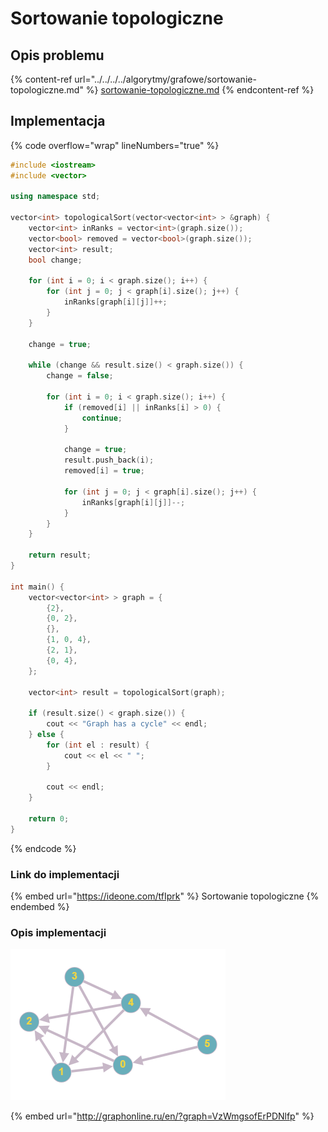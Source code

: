 # Sortowanie topologiczne

## Opis problemu

{% content-ref url="../../../../algorytmy/grafowe/sortowanie-topologiczne.md" %}
[sortowanie-topologiczne.md](../../../../algorytmy/grafowe/sortowanie-topologiczne.md)
{% endcontent-ref %}

## Implementacja

{% code overflow="wrap" lineNumbers="true" %}
```cpp
#include <iostream>
#include <vector>

using namespace std;

vector<int> topologicalSort(vector<vector<int> > &graph) {
    vector<int> inRanks = vector<int>(graph.size());
    vector<bool> removed = vector<bool>(graph.size());
    vector<int> result;
    bool change;
    
    for (int i = 0; i < graph.size(); i++) {
        for (int j = 0; j < graph[i].size(); j++) {
            inRanks[graph[i][j]]++;
        }
    }

    change = true;

    while (change && result.size() < graph.size()) {
        change = false;
        
        for (int i = 0; i < graph.size(); i++) {
            if (removed[i] || inRanks[i] > 0) {
                continue;
            }

            change = true;
            result.push_back(i);
            removed[i] = true;
            
            for (int j = 0; j < graph[i].size(); j++) {
                inRanks[graph[i][j]]--;
            }
        }
    }

    return result;
}

int main() {
	vector<vector<int> > graph = {
		{2},
		{0, 2},
		{},
		{1, 0, 4},
		{2, 1},
		{0, 4},
	};
    
    vector<int> result = topologicalSort(graph);
    
    if (result.size() < graph.size()) {
        cout << "Graph has a cycle" << endl;
    } else {
        for (int el : result) {
            cout << el << " ";
        }

        cout << endl;
    }

    return 0;
}
```
{% endcode %}

### Link do implementacji

{% embed url="https://ideone.com/tfIprk" %}
Sortowanie topologiczne
{% endembed %}

### Opis implementacji

![Przykładowy graf wykorzystany w implementacji](../../../../.gitbook/assets/example_graph_topological_sort.png)

{% embed url="http://graphonline.ru/en/?graph=VzWmgsofErPDNlfp" %}
